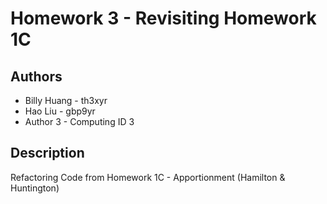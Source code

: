# Homework 3 - Revisiting Homework 1C

## Authors

* Billy Huang - th3xyr
* Hao Liu - gbp9yr
* Author 3 - Computing ID 3

## Description
Refactoring Code from Homework 1C - Apportionment (Hamilton & Huntington)
